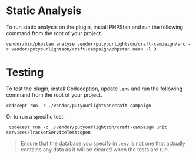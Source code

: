 # Static Analysis

To run static analysis on the plugin, install PHPStan and run the following command from the root of your project.

    vendor/bin/phpstan analyse vendor/putyourlightson/craft-campaign/src -c vendor/putyourlightson/craft-campaign/phpstan.neon -l 3

# Testing

To test the plugin, install Codeception, update `.env` and run the following command from the root of your project.

    codecept run -c ./vendor/putyourlightson/craft-campaign

Or to run a specific test.

     codecept run -c ./vendor/putyourlightson/craft-campaign unit services/TrackerServiceTest:open

> Ensure that the database you specify in `.env` is not one that actually contains any data as it will be cleared when the tests are run. 
